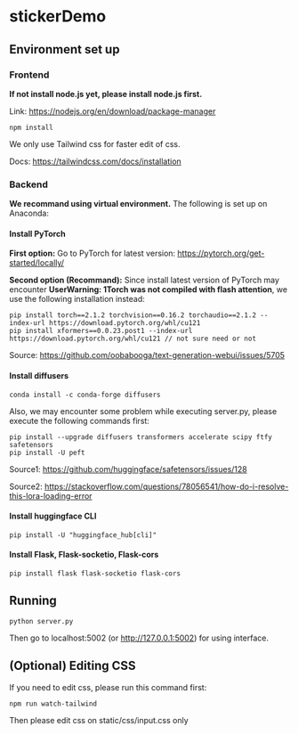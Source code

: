 # stickerDemo

## Environment set up

### Frontend
**If not install node.js yet, please install node.js first.**

Link: https://nodejs.org/en/download/package-manager

```
npm install
```
We only use Tailwind css for faster edit of css.

Docs: https://tailwindcss.com/docs/installation

### Backend

**We recommand using virtual environment.** The following is set up on Anaconda:

#### Install PyTorch
**First option:** Go to PyTorch for latest version: https://pytorch.org/get-started/locally/

**Second option (Recommand):** Since install latest version of PyTorch may encounter **UserWarning: 1Torch was not compiled with flash attention**, we use the following installation instead:
```
pip install torch==2.1.2 torchvision==0.16.2 torchaudio==2.1.2 --index-url https://download.pytorch.org/whl/cu121
pip install xformers==0.0.23.post1 --index-url https://download.pytorch.org/whl/cu121 // not sure need or not
```
Source: https://github.com/oobabooga/text-generation-webui/issues/5705

#### Install diffusers
```
conda install -c conda-forge diffusers
```
Also, we may encounter some problem while executing server.py, please execute the following commands first:
```
pip install --upgrade diffusers transformers accelerate scipy ftfy safetensors
pip install -U peft
```
Source1: https://github.com/huggingface/safetensors/issues/128

Source2: https://stackoverflow.com/questions/78056541/how-do-i-resolve-this-lora-loading-error

#### Install huggingface CLI
```
pip install -U "huggingface_hub[cli]"
```

#### Install Flask, Flask-socketio, Flask-cors
```
pip install flask flask-socketio flask-cors
```
## Running
```
python server.py
```
Then go to localhost:5002 (or http://127.0.0.1:5002) for using interface.

## (Optional) Editing CSS
If you need to edit css, please run this command first:
```
npm run watch-tailwind
```
Then please edit css on static/css/input.css only
